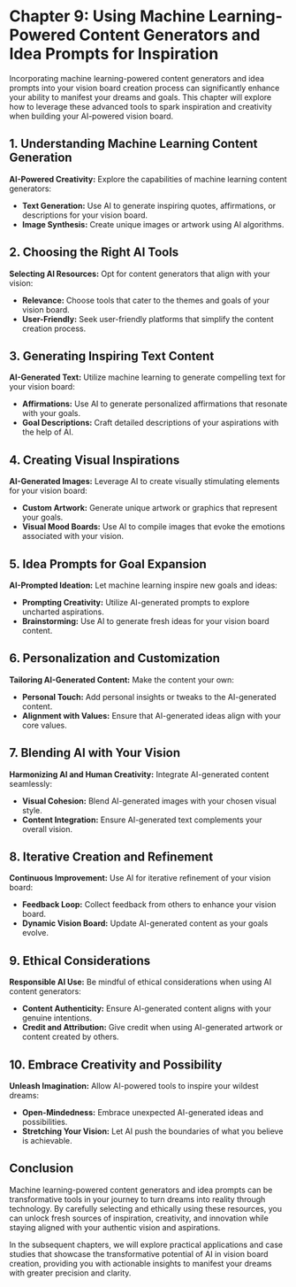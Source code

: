 Chapter 9: Using Machine Learning-Powered Content Generators and Idea Prompts for Inspiration
=============================================================================================

Incorporating machine learning-powered content generators and idea prompts into your vision board creation process can significantly enhance your ability to manifest your dreams and goals. This chapter will explore how to leverage these advanced tools to spark inspiration and creativity when building your AI-powered vision board.

**1. Understanding Machine Learning Content Generation**
--------------------------------------------------------

**AI-Powered Creativity:** Explore the capabilities of machine learning content generators:

* **Text Generation:** Use AI to generate inspiring quotes, affirmations, or descriptions for your vision board.
* **Image Synthesis:** Create unique images or artwork using AI algorithms.

**2. Choosing the Right AI Tools**
----------------------------------

**Selecting AI Resources:** Opt for content generators that align with your vision:

* **Relevance:** Choose tools that cater to the themes and goals of your vision board.
* **User-Friendly:** Seek user-friendly platforms that simplify the content creation process.

**3. Generating Inspiring Text Content**
----------------------------------------

**AI-Generated Text:** Utilize machine learning to generate compelling text for your vision board:

* **Affirmations:** Use AI to generate personalized affirmations that resonate with your goals.
* **Goal Descriptions:** Craft detailed descriptions of your aspirations with the help of AI.

**4. Creating Visual Inspirations**
-----------------------------------

**AI-Generated Images:** Leverage AI to create visually stimulating elements for your vision board:

* **Custom Artwork:** Generate unique artwork or graphics that represent your goals.
* **Visual Mood Boards:** Use AI to compile images that evoke the emotions associated with your vision.

**5. Idea Prompts for Goal Expansion**
--------------------------------------

**AI-Prompted Ideation:** Let machine learning inspire new goals and ideas:

* **Prompting Creativity:** Utilize AI-generated prompts to explore uncharted aspirations.
* **Brainstorming:** Use AI to generate fresh ideas for your vision board content.

**6. Personalization and Customization**
----------------------------------------

**Tailoring AI-Generated Content:** Make the content your own:

* **Personal Touch:** Add personal insights or tweaks to the AI-generated content.
* **Alignment with Values:** Ensure that AI-generated ideas align with your core values.

**7. Blending AI with Your Vision**
-----------------------------------

**Harmonizing AI and Human Creativity:** Integrate AI-generated content seamlessly:

* **Visual Cohesion:** Blend AI-generated images with your chosen visual style.
* **Content Integration:** Ensure AI-generated text complements your overall vision.

**8. Iterative Creation and Refinement**
----------------------------------------

**Continuous Improvement:** Use AI for iterative refinement of your vision board:

* **Feedback Loop:** Collect feedback from others to enhance your vision board.
* **Dynamic Vision Board:** Update AI-generated content as your goals evolve.

**9. Ethical Considerations**
-----------------------------

**Responsible AI Use:** Be mindful of ethical considerations when using AI content generators:

* **Content Authenticity:** Ensure AI-generated content aligns with your genuine intentions.
* **Credit and Attribution:** Give credit when using AI-generated artwork or content created by others.

**10. Embrace Creativity and Possibility**
------------------------------------------

**Unleash Imagination:** Allow AI-powered tools to inspire your wildest dreams:

* **Open-Mindedness:** Embrace unexpected AI-generated ideas and possibilities.
* **Stretching Your Vision:** Let AI push the boundaries of what you believe is achievable.

**Conclusion**
--------------

Machine learning-powered content generators and idea prompts can be transformative tools in your journey to turn dreams into reality through technology. By carefully selecting and ethically using these resources, you can unlock fresh sources of inspiration, creativity, and innovation while staying aligned with your authentic vision and aspirations.

In the subsequent chapters, we will explore practical applications and case studies that showcase the transformative potential of AI in vision board creation, providing you with actionable insights to manifest your dreams with greater precision and clarity.
